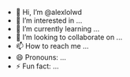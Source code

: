 - 👋 Hi, I’m @alexlolwd
- 👀 I’m interested in ...
- 🌱 I’m currently learning ...
- 💞️ I’m looking to collaborate on ...
- 📫 How to reach me ...
- 😄 Pronouns: ...
- ⚡ Fun fact: ...

<!---
alexlolwd/alexlolwd is a ✨ special ✨ repository because its `README.md` (this file) appears on your GitHub profile.
You can click the Preview link to take a look at your changes.
--->
